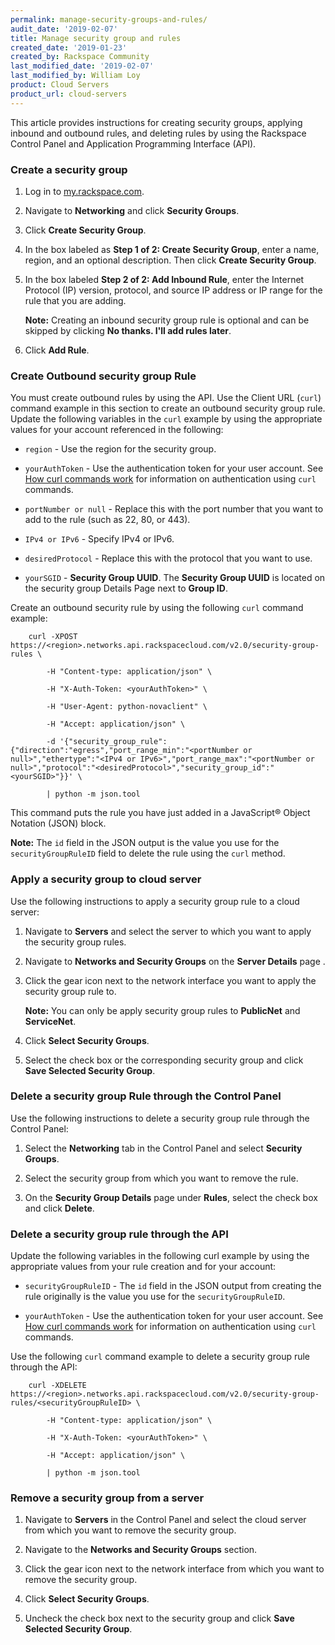 ```yaml
---
permalink: manage-security-groups-and-rules/
audit_date: '2019-02-07'
title: Manage security group and rules
created_date: '2019-01-23'
created_by: Rackspace Community
last_modified_date: '2019-02-07'
last_modified_by: William Loy
product: Cloud Servers
product_url: cloud-servers
---
```


This article provides instructions for creating security groups, applying inbound and outbound rules, and deleting rules by using the Rackspace Control Panel and Application Programming Interface (API).

### Create a security group

1. Log in to [my.rackspace.com](https://my.rackspace.com).

2.  Navigate to **Networking** and click **Security Groups**.

3.  Click **Create Security Group**.

4.  In the box labeled as **Step 1 of 2: Create Security Group**, enter a name, region, and an optional description. Then click **Create Security Group**.

5. In the box labeled **Step 2 of 2: Add Inbound Rule**, enter the Internet Protocol (IP) version, protocol, and source IP address or IP range for the rule that you are adding.

    **Note:** Creating an inbound security group rule is optional and can be skipped by clicking **No thanks. I'll add rules later**.

6. Click **Add Rule**.

### Create Outbound security group Rule

You must create outbound rules by using the API. Use the Client URL (`curl`) command example in this section to create an outbound security group rule. Update the following variables in the `curl` example by using the appropriate values for your account referenced in the following:

- `region` - Use the region for the security group.

- `yourAuthToken` - Use the authentication token for your user account. See [How curl commands work](https://developer.rackspace.com/docs/cloud-networks/v2/getting-started/send-request-ovw/#how-curl-commands-work) for information on authentication using `curl` commands.

- `portNumber or null` - Replace this with the port number that you want to add to the rule (such as 22, 80, or 443).

- `IPv4 or IPv6` - Specify IPv4 or IPv6.

- `desiredProtocol` - Replace this with the protocol that you want to use.

- `yourSGID` - **Security Group UUID**. The **Security Group UUID** is located on the security group Details Page next to **Group ID**.

Create an outbound security rule by using the following `curl` command example:

        curl -XPOST https://<region>.networks.api.rackspacecloud.com/v2.0/security-group-rules \

            -H "Content-type: application/json" \

            -H "X-Auth-Token: <yourAuthToken>" \

            -H "User-Agent: python-novaclient" \

            -H "Accept: application/json" \

            -d '{"security_group_rule":{"direction":"egress","port_range_min":"<portNumber or null>","ethertype":"<IPv4 or IPv6>","port_range_max":"<portNumber or null>","protocol":"<desiredProtocol>","security_group_id":"<yourSGID>"}}' \

            | python -m json.tool


This command puts the rule you have just added in a JavaScript&reg; Object Notation (JSON) block.

**Note:** The `id` field in the JSON output is the value you use for the `securityGroupRuleID` field to delete the rule using the `curl` method.

### Apply a security group to cloud server

Use the following instructions to apply a security group rule to a cloud server:

1. Navigate to **Servers** and select the server to which you want to apply the security group rules.

2. Navigate to **Networks and Security Groups** on the **Server Details** page .

3. Click the gear icon next to the network interface you want to apply the security group rule to.

    **Note:** You can only be apply security group rules to **PublicNet** and **ServiceNet**.

4. Click **Select Security Groups**.

5. Select the check box or the corresponding security group and click **Save Selected Security Group**.



### Delete a security group Rule through the Control Panel

Use the following instructions to delete a security group rule through the Control Panel:

1. Select the **Networking** tab in the Control Panel and select **Security Groups**.

2. Select the security group from which you want to remove the rule.

3. On the **Security Group Details** page under **Rules**, select the check box and click **Delete**.

### Delete a security group rule through the API

Update the following variables in the following curl example by using the appropriate values from your rule creation and for your account:

- `securityGroupRuleID` - The `id` field in the JSON output from creating the rule originally is the value you use for the `securityGroupRuleID`.

- `yourAuthToken` - Use the authentication token for your user account. See [How curl commands work](https://developer.rackspace.com/docs/cloud-networks/v2/getting-started/send-request-ovw/#how-curl-commands-work) for information on authentication using `curl` commands.

Use the following `curl` command example to delete a security group rule through the API:

        curl -XDELETE https://<region>.networks.api.rackspacecloud.com/v2.0/security-group-rules/<securityGroupRuleID> \

            -H "Content-type: application/json" \

            -H "X-Auth-Token: <yourAuthToken>" \

            -H "Accept: application/json" \

            | python -m json.tool

### Remove a security group from a server

1. Navigate to **Servers** in the Control Panel and select the cloud server from which you want to remove the security group.

2. Navigate to the **Networks and Security Groups** section.

3. Click the gear icon next to the network interface from which you want to remove the security group.

4. Click **Select Security Groups**.

5. Uncheck the check box next to the security group and click **Save Selected Security Group**.
